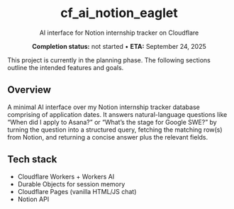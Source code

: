 <div align="center">

# cf_ai_notion_eaglet  

AI interface for Notion internship tracker on Cloudflare

**Completion status:** not started • **ETA:** September 24, 2025

</div>

This project is currently in the planning phase. The following sections outline the intended features and goals.

## Overview

A minimal AI interface over my Notion internship tracker database comprising of application dates. It answers natural-language questions like “When did I apply to Asana?” or “What’s the stage for Google SWE?” by turning the question into a structured query, fetching the matching row(s) from Notion, and returning a concise answer plus the relevant fields.

## Tech stack

- Cloudflare Workers + Workers AI
- Durable Objects for session memory
- Cloudflare Pages (vanilla HTML/JS chat)
- Notion API
